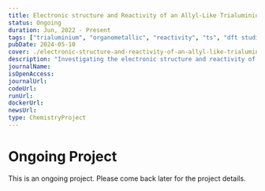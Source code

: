```yaml
---
title: Electronic structure and Reactivity of an Allyl-Like Trialuminium Compound
status: Ongoing
duration: Jun, 2022 - Present
tags: ["trialuminium", "organometallic", "reactivity", "ts", "dft studies", "theoretical", "experimental", "ongoing"]
pubDate: 2024-05-10
cover: ./electronic-structure-and-reactivity-of-an-allyl-like-trialuminium-compound.png
description: "Investigating the electronic structure and reactivity of an allyl-like trialuminium compound, an intriguing study in organometallic chemistry."
journalName: 
isOpenAccess: 
journalUrl: 
codeUrl: 
runUrl: 
dockerUrl: 
newsUrl: 
type: ChemistryProject
---
```

# Ongoing Project
This is an ongoing project. Please come back later for the project details.